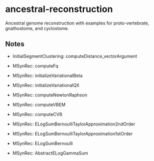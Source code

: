 # ancestral-reconstruction

Ancestral genome reconstruction with examples for proto-vertebrate, gnathostome, and cyclostome.

## Notes

- InitialSegmentClustering: computeDistance_vectorArgument

- MSynRec: computeFq
- MSynRec: initializeVariationalBeta
- MSynRec: initializeVariationalQX

- MSynRec: computeNewtonRaphson
- MSynRec: computeVBEM
- MSynRec: computeCVB

- MSynRec: ELogSumBernoulliTaylorApproximation2ndOrder
- MSynRec: ELogSumBernoulliTaylorApproximation1stOrder
- MSynRec: ELogSumBernoulli
- MSynRec: AbstractELogGammaSum
